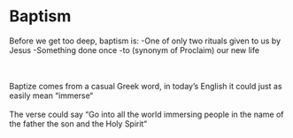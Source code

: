 # Baptism
<Nav></Nav>

Before we get too deep, baptism is:
-One of only two rituals given to us by Jesus
-Something done once
-to (synonym of Proclaim) our new life

<br><br>
Baptize comes from a casual Greek word, in today’s English it could just as easily mean “immerse“
<br><br>
The verse could say “Go into all the world immersing people in the name of the father the son and the Holy Spirit“
